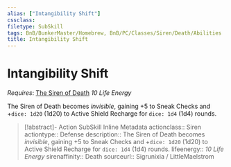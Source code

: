 ```yaml
---
alias: ["Intangibility Shift"]
cssclass: 
filetype: SubSkill
tags: BnB/BunkerMaster/Homebrew, BnB/PC/Classes/Siren/Death/Abilities
title: Intangibility Shift
---
```


# Intangibility Shift
*Requires*: [The Siren of Death](../The-Siren-of-Death.md)
*10 Life Energy*

The Siren of Death becomes *invisible*, gaining +5 to Sneak Checks and +`dice: 1d20` (1d20) to Active Shield Recharge for `dice: 1d4` (1d4) rounds.

>[!abstract]- Action SubSkill Inline Metadata
> actionclass:: Siren
> actiontype:: Defense
> description:: The Siren of Death becomes *invisible*, gaining +5 to Sneak Checks and +`dice: 1d20` (1d20) to Active Shield Recharge for `dice: 1d4` (1d4) rounds.
> lifeenergy:: *10 Life Energy*
> sirenaffinity:: Death
> sourceurl:: Sigrunixia / LittleMaelstrom
